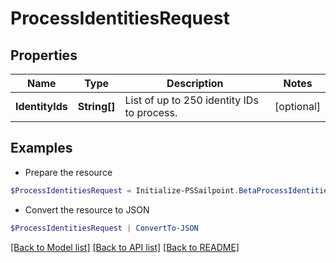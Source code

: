 # ProcessIdentitiesRequest
## Properties

Name | Type | Description | Notes
------------ | ------------- | ------------- | -------------
**IdentityIds** | **String[]** | List of up to 250 identity IDs to process. | [optional] 

## Examples

- Prepare the resource
```powershell
$ProcessIdentitiesRequest = Initialize-PSSailpoint.BetaProcessIdentitiesRequest  -IdentityIds null
```

- Convert the resource to JSON
```powershell
$ProcessIdentitiesRequest | ConvertTo-JSON
```

[[Back to Model list]](../README.md#documentation-for-models) [[Back to API list]](../README.md#documentation-for-api-endpoints) [[Back to README]](../README.md)

